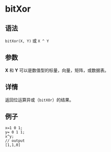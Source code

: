 # bitXor

## 语法

`bitXor(X, Y)` 或 `X ^ Y`

## 参数

**X** 和 **Y** 可以是数值型的标量，向量，矩阵，或数据表。

## 详情

返回位运算异或（`bitXOr`）的结果。

## 例子

```
x=1 0 1;
y= 0 1 1;
x^y;
// output
[1,1,0]
```

